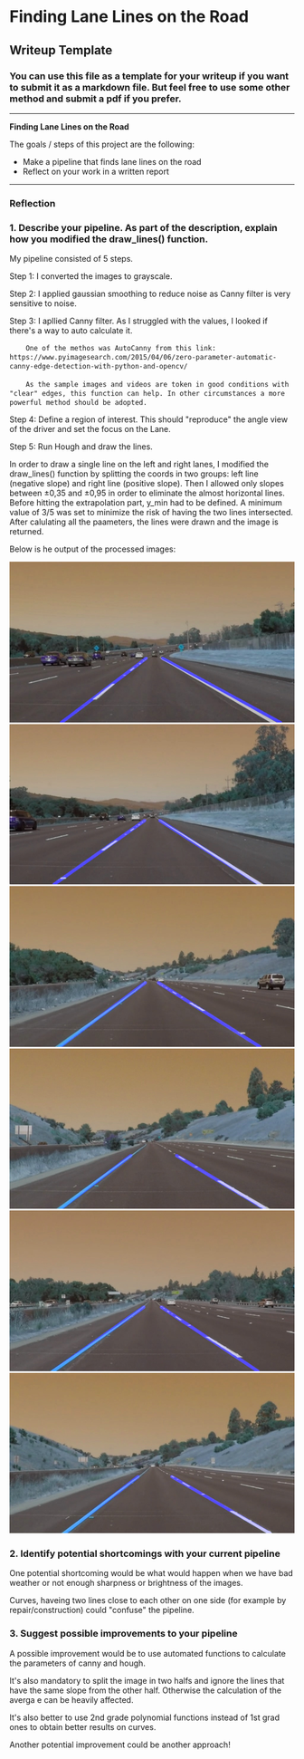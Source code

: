 # **Finding Lane Lines on the Road** 

## Writeup Template

### You can use this file as a template for your writeup if you want to submit it as a markdown file. But feel free to use some other method and submit a pdf if you prefer.

---

**Finding Lane Lines on the Road**

The goals / steps of this project are the following:
* Make a pipeline that finds lane lines on the road
* Reflect on your work in a written report


[//]: # (Image References)

[image1]: ./test_images_output/solidWhiteCurve.jpg "Solid white curve"
[image2]: ./test_images_output/solidWhiteRight.jpg "Solid white right"
[image3]: ./test_images_output/solidYellowCurve.jpg "Solid yellow curve"
[image4]: ./test_images_output/solidYellowCurve2.jpg "Solid yellow curve 2"
[image5]: ./test_images_output/solidYellowLeft.jpg "Solid yellow left"
[image6]: ./test_images_output/whiteCarLaneSwitch.jpg "Shite car lane switch"


---

### Reflection

### 1. Describe your pipeline. As part of the description, explain how you modified the draw_lines() function.

My pipeline consisted of 5 steps. 

Step 1: I converted the images to grayscale.

Step 2: I applied gaussian smoothing to reduce noise as Canny filter is very sensitive to noise. 

Step 3: I apllied Canny filter. As I struggled with the values, I looked if there's a way to auto calculate it. 

		One of the methos was AutoCanny from this link: https://www.pyimagesearch.com/2015/04/06/zero-parameter-automatic-canny-edge-detection-with-python-and-opencv/
		
		As the sample images and videos are token in good conditions with "clear" edges, this function can help. In other circumstances a more powerful method should be adopted.
		
Step 4: Define a region of interest. This should "reproduce" the angle view of the driver and set the focus on the Lane.

Step 5: Run Hough and draw the lines.


In order to draw a single line on the left and right lanes, I modified the draw_lines() function by splitting the coords in two groups: left line (negative slope) and right line (positive slope). Then I allowed only slopes between ±0,35 and ±0,95 in order to eliminate the almost horizontal lines. 
Before hitting the extrapolation part, y_min had to be defined. A minimum value of 3/5 was set to minimize the risk of having the two lines intersected. 
After calulating all the paameters, the lines were drawn and the image is returned.

Below is he output of the processed images:

![alt text][image1]
![alt text][image2]
![alt text][image3]
![alt text][image4]
![alt text][image5]
![alt text][image6]


### 2. Identify potential shortcomings with your current pipeline


One potential shortcoming would be what would happen when we have bad weather or not enough sharpness or brightness of the images.

Curves, haveing two lines close to each other on one side (for example by repair/construction) could "confuse" the pipeline.

### 3. Suggest possible improvements to your pipeline

A possible improvement would be to use automated functions to calculate the parameters of canny and hough.

It's also mandatory to split the image in two halfs and ignore the lines that have the same slope from the other half. Otherwise the calculation of the averga e can be heavily affected.

It's also better to use 2nd grade polynomial functions instead of 1st grad ones to obtain better results on curves. 

Another potential improvement could be another approach!